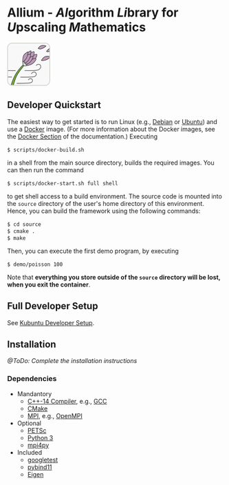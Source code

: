 # Allium - *Al*gorithm *Li*brary for *U*pscaling *M*athematics

![Allium Logo](doc/logo_allium.png)

## Developer Quickstart

The easiest way to get started is to run Linux (e.g.,
[Debian](https://debian.org) or [Ubuntu](https://ubuntu.com)) and use a
[Docker](https://www.docker.com/) image.
(For more information about the Docker images, see the [Docker
Section](doc/docker.md) of the documentation.) Executing

    $ scripts/docker-build.sh

in a shell from the main source directory, builds the required images. You
can then run the command

    $ scripts/docker-start.sh full shell

to get shell access to a build environment. The source code is mounted into
the `source` directory of the user's home directory of this environment.
Hence, you can build the framework using the following commands:

    $ cd source
    $ cmake .
    $ make

Then, you can execute the first demo program, by executing

    $ demo/poisson 100

Note that **everything you store outside of the `source` directory will be
lost, when you exit the container**.

## Full Developer Setup

See [Kubuntu Developer Setup](doc/kubuntu_dev_setup.md).

## Installation

*@ToDo: Complete the installation instructions*

### Dependencies

- Mandantory
  - [C++-14 Compiler](https://en.wikipedia.org/wiki/C%2B%2B14),
    e.g., [GCC](https://gcc.gnu.org/)
  - [CMake](https://cmake.org)
  - [MPI](https://en.wikipedia.org/wiki/Message_Passing_Interface), e.g.,
    [OpenMPI](https://www.open-mpi.org/)
- Optional
  - [PETSc](https://www.python.org/)
  - [Python 3](https://www.python.org/)
  - [mpi4py](https://bitbucket.org/mpi4py/mpi4py)
- Included
  - [googletest](https://github.com/google/googletest)
  - [pybind11](https://github.com/pybind/pybind11)
  - [Eigen](http://eigen.tuxfamily.org/)



